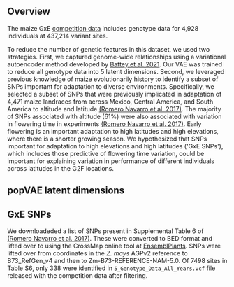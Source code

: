 ## Overview 
The maize GxE [competition
data](https://drive.google.com/drive/folders/1leYJY4bA3341S-JxjBIgmmAWMwVDHYRb)
includes genotype data for 4,928 individuals at 437,214 variant sites.

To reduce the number of genetic features in this dataset, we used two strategies. First, we captured genome-wide relationships using a variational autoencoder method developed by [Battey et al. 2021](https://academic.oup.com/g3journal/article/11/1/jkaa036/6105578). Our VAE was trained to reduce all genotype data into 5 latent dimensions. Second, we leveraged previous knowledge of maize evolutionarily history to identify a subset of SNPs
important for adaptation to diverse environments. Specifically, we
selected a subset of SNPs that were previously implicated in
adaptation of 4,471 maize landraces from across Mexico, Central America,
and South America to altitude and latitude [(Romero Navarro et al. 2017)](https://doi.org/10.1038/ng.3784). The majority of
SNPs associated with altitude (61%) were also associated with variation in flowering time
in experiments [(Romero Navarro et al. 2017)](https://doi.org/10.1038/ng.3784). Early flowering is an important
adaptation to high latitudes and high elevations, where there is a
shorter growing season. We hypothesized that SNPs important for adaptation to high elevations and high latitudes ('GxE SNPs'), which includes those predictive of flowering time variation, 
could be important for explaining variation in performance of different
individuals across latitudes in the G2F locations. 

## popVAE latent dimensions

## GxE SNPs
We downloadeded a list of SNPs present in Supplemental Table 6 of [(Romero Navarro et al. 2017)](https://doi.org/10.1038/ng.3784). These were converted to BED format and lifted over to using the CrossMap online tool at [EnsemblPlants](https://plants.ensembl.org/Zea_mays/Tools/AssemblyConverter). SNPs were lifted over from coordinates in the *Z. mays* AGPv2 reference to B73_RefGen_v4 and then to Zm-B73-REFERENCE-NAM-5.0. Of 7498 sites in Table S6, only 338 were identified in `5_Genotype_Data_All_Years.vcf` file released with the competition data after filtering. 
